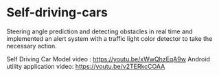# Self-driving-cars

Steering angle prediction and detecting obstacles in real time and implemented an alert system with a traffic light color detector to take the necessary action.

Self Driving Car Model video : https://youtu.be/xWwQhzEqA9w
Android utility application video: https://youtu.be/v2TERkcCOAA
